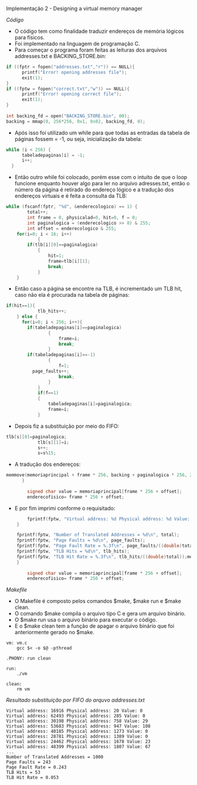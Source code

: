 Implementação 2 - Designing a virtual memory manager

*Código*
<p>
  <ul>
    <li>O código tem como finalidade traduzir endereços de memória lógicos para físicos.<br />
    <li>Foi implementado na linguagem de programação C.<br />
    <li>Para começar o programa foram feitas as leituras dos arquivos addresses.txt e BACKING_STORE.bin:<br />
   </ul></p>
   
```c
if ((fptr = fopen("addresses.txt","r")) == NULL){
      printf("Error! opening addresses file");
      exit(1);
}
if ((fptw = fopen("correct.txt","w")) == NULL){
      printf("Error! opening correct file");
      exit(1);
}
  
int backing_fd = open("BACKING_STORE.bin", 00);
backing = mmap(0, 256*256, 0x1, 0x02, backing_fd, 0); 
```
<p>
  <ul>
    <li>Após isso foi utilizado um while para que todas as entradas da tabela de páginas fossem = -1, ou seja, inicialização da tabela:<br />
   </ul></p>

```c
while (i < 256) {
      tabeladepaginas[i] = -1;
      i++;
  }
```
<p>
  <ul>
    <li>Então outro while foi colocado, porém esse com o intuito de que o loop funcione enquanto houver algo para ler no arquivo adresses.txt, então o número da página é retirado do endereço lógico e a tradução dos endereços virtuais e é feita a consulta da TLB: <br />
   </ul></p>

```c
while (fscanf(fptr, "%d", &enderecologico) == 1) {
        total++;
        int frame = 0, physicalad=0, hit=0, f = 0;
        int paginalogica = (enderecologico >> 8) & 255;
        int offset = enderecologico & 255;
    for(i=0; i < 16; i++)
			{
        if(tlb[i][0]==paginalogica)
			{
				hit=1;
				frame=tlb[i][1];
				break;
			}
    }
```
<p>
  <ul>
    <li>Então caso a página se encontre na TLB, é incrementado um TLB hit, caso não ela é procurada na tabela de páginas: <br />
   </ul></p>

```c
if(hit==1){ 
			tlb_hits++;
    } else {
      for(i=0; i < 256; i++){
        if(tabeladepaginas[i]==paginalogica)
				{
					frame=i;	
					break;
				}
        if(tabeladepaginas[i]==-1)
				{
					f=1;
          page_faults++;
					break;
				}
			}
			if(f==1)
			{
				tabeladepaginas[i]=paginalogica;
				frame=i;
			}
```
 <p>
  <ul>
    <li>Depois fiz a substituição por meio do FIFO: <br />
   </ul></p>

```c
tlb[s][0]=paginalogica;
			tlb[s][1]=i;
			s++;
			s=s%15;	
```
 <p>
  <ul>
    <li>A tradução dos endereços:<br />
   </ul></p>

```c
memmove(memoriaprincipal + frame * 256, backing + paginalogica * 256, 256);
      }
    
        signed char value = memoriaprincipal[frame * 256 + offset];
        enderecofisico= frame * 256 + offset;
```
 <p>
  <ul>
    <li>E por fim imprimi conforme o requisitado:<br />
   </ul></p>

```c
        fprintf(fptw, "Virtual address: %d Physical address: %d Value: %d\n", enderecologico, enderecofisico, value);
    }

    fprintf(fptw, "Number of Translated Addresses = %d\n", total);
    fprintf(fptw, "Page Faults = %d\n", page_faults);
    fprintf(fptw, "Page Fault Rate = %.3f\n", page_faults/((double)total));
    fprintf(fptw, "TLB Hits = %d\n", tlb_hits);
    fprintf(fptw, "TLB Hit Rate = %.3f\n", tlb_hits/((double)total));memmove(memoriaprincipal + frame * 256, backing + paginalogica * 256, 256);
    }
    
        signed char value = memoriaprincipal[frame * 256 + offset];
        enderecofisico= frame * 256 + offset;
```

     
*Makefile*

<p>
  <ul>
   <li>O Makefile é composto pelos comandos $make, $make run e $make clean.<br />
   <li>O comando $make compila o arquivo tipo C e gera um arquivo binário.<br />
   <li>O $make run usa o arquivo binário para executar o código.<br />
   <li>E o $make clean tem a função de apagar o arquivo binário que foi anteriormente gerado no $make.<br />
</ul></p>

```
vm: vm.c
	gcc $< -o $@ -pthread

.PHONY: run clean

run:
	./vm

clean:
	rm vm

```

*Resultado substituição por FIFO do arquvo addresses.txt*
```
Virtual address: 16916 Physical address: 20 Value: 0
Virtual address: 62493 Physical address: 285 Value: 0
Virtual address: 30198 Physical address: 758 Value: 29
Virtual address: 53683 Physical address: 947 Value: 108
Virtual address: 40185 Physical address: 1273 Value: 0
Virtual address: 28781 Physical address: 1389 Value: 0
Virtual address: 24462 Physical address: 1678 Value: 23
Virtual address: 48399 Physical address: 1807 Value: 67
...
Number of Translated Addresses = 1000
Page Faults = 243
Page Fault Rate = 0.243
TLB Hits = 53
TLB Hit Rate = 0.053
```
